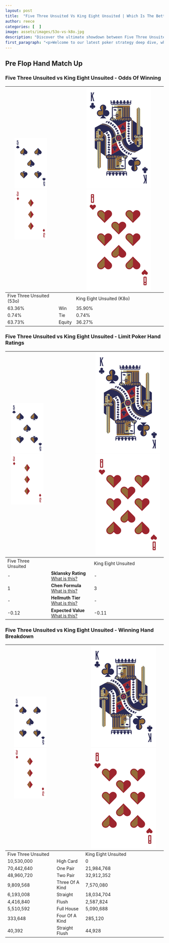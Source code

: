 ```yaml
---
layout: post
title:  "Five Three Unsuited Vs King Eight Unsuited | Which Is The Better Hand In Poker? A Complete Guide"
author: reece
categories: [  ]
image: assets/images/53o-vs-k8o.jpg
description: "Discover the ultimate showdown between Five Three Unsuited and King Eight Unsuited in poker! Uncover the odds, strategies, and scenarios where one hand triumphs over the other. Get ready to up your poker game with this thrilling analysis."
first_paragraph: "<p>Welcome to our latest poker strategy deep dive, where we're pitting two distinct hands against each other in a high-stakes showdown: Five Three Unsuited vs King Eight Unsuited.</p><p>In the dynamic world of poker, every decision counts, and knowing which hand holds the upper hand is key to your success at the table.</p><p>In this article, we'll dissect these two hands, explore the scenarios where one dominates the other, and equip you with the knowledge to make strategic choices that can tip the odds in your favor.</p><p>Get ready to unravel the intriguing dynamics of these poker hands and elevate your game to new heights.</p>"
---
```




[comment]: # (sp0)

## Pre Flop Hand Match Up

<div class="table hand-ratings" markdown="1"> 



### Five Three Unsuited vs King Eight Unsuited - Odds Of Winning


    
| ![image info](assets/images/hand1/5.png) ![image info](assets/images/hand1/3o.png) |  | ![image info](assets/images/hand2/K.png) ![image info](assets/images/hand2/8o.png) |
| -------- | -------- | -------- |
| Five Three Unsuited (53o) |  | King Eight Unsuited (K8o) |
| 63.36% | Win | 35.90% |
| 0.74% | Tie | 0.74% |
| 63.73% | Equity | 36.27% |




[comment]: # (sp1)



### Five Three Unsuited vs King Eight Unsuited - Limit Poker Hand Ratings


    
| ![image info](assets/images/hand1/5.png) ![image info](assets/images/hand1/3o.png) |  | ![image info](assets/images/hand2/K.png) ![image info](assets/images/hand2/8o.png) |
| -------- | -------- | -------- |
| Five Three Unsuited |  | King Eight Unsuited |
| - | **Sklansky Rating** [What is this?](/sklansky-rating-explained) | - |
| 1 | **Chen Formula** [What is this?](/chen-formula-explained) | 3 |
| - | **Hellmuth Tier** [What is this?](/Hellmuth-tier-explained) | - |
| -0.12 | **Expected Value** [What is this?](/expected-value-explained) | -0.11 |




[comment]: # (sp2)



### Five Three Unsuited vs King Eight Unsuited - Winning Hand Breakdown


    
| ![image info](assets/images/hand1/5.png) ![image info](assets/images/hand1/3o.png) |  | ![image info](assets/images/hand2/K.png) ![image info](assets/images/hand2/8o.png) |
| -------- | -------- | -------- |
| Five Three Unsuited |  | King Eight Unsuited |
| 10,530,000 | High Card | 0 |
| 70,442,640 | One Pair | 21,984,768 |
| 48,960,720 | Two Pair | 32,912,352 |
| 9,809,568 | Three Of A Kind | 7,570,080 |
| 6,193,008 | Straight | 18,034,704 |
| 4,416,840 | Flush | 2,587,824 |
| 5,510,592 | Full House | 5,090,688 |
| 333,648 | Four Of A Kind | 285,120 |
| 40,392 | Straight Flush | 44,928 |




[comment]: # (sp3)



</div>

[comment]: # (sp4)



[comment]: # (sp5)

